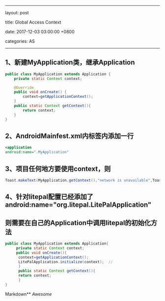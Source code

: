 
---

layout: post  

title: Global Access Context

date: 2017-12-03 03:00:00 +0800 

categories: AS  

---

## 1、新建MyApplication类，继承Application

```java
public class MyApplication extends Application {
    private static Context context;

    @Override
    public void onCreate() {
        context=getApplicationContext();
    }
    public static Context getContext(){
        return context;
    }
}
```



## 2、AndroidMainfest.xml内<application>标签内添加一行

```xml
<application    
android:name=".MyApplication"
```

## 3、项目任何地方要使用context，则

```java
Toast.makeText(MyApplication.getContext(),"network is unavailable",Toast.LENGTH_SHORT).show();
```

## 4、针对litepal配置已经添加了android:name="org.litepal.LitePalApplication"

## 则需要在自己的Application中调用litepal的初始化方法

```java
public class MyApplication extends Application{
     private static Context context;
     public void onCreate(){
      context=getApplicationContext();
      LitePalApplication.initialize(context);  //
      }
      public static Context getContext(){
      return context;
      }
}
```

Markdown**
*Awesome*